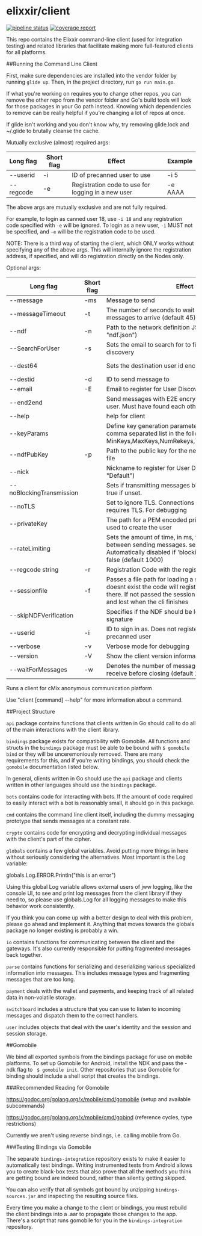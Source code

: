 # elixxir/client

[![pipeline status](https://gitlab.com/elixxir/client/badges/master/pipeline.svg)](https://gitlab.com/elixxir/client/commits/master)
[![coverage report](https://gitlab.com/elixxir/client/badges/master/coverage.svg)](https://gitlab.com/elixxir/client/commits/master)

This repo contains the Elixxir command-line client (used for integration
testing) and related libraries that facilitate making more full-featured
clients for all platforms.

##Running the Command Line Client

First, make sure dependencies are installed into the vendor folder by running
`glide up`. Then, in the project directory, run `go run main.go`.

If what you're working on requires you to change other repos, you can remove
the other repo from the vendor folder and Go's build tools will look for those
packages in your Go path instead. Knowing which dependencies to remove can be
really helpful if you're changing a lot of repos at once.

If glide isn't working and you don't know why, try removing glide.lock and
~/.glide to brutally cleanse the cache.


Mutually exclusive (almost) required args:

|Long flag|Short flag|Effect|Example|
|---|---|---|---|
|--userid|-i|ID of precanned user to use|-i 5|
|--regcode|-e|Registration code to use for logging in a new user|-e AAAA|

The above args are mutually exclusive and are not fully required.

For example, to login as canned user 18, use `-i 18` and any registration code specified with `-e` will be ignored.
To login as a new user, `-i` MUST not be specified, and `-e` will be the registration code to be used.

NOTE: There is a third way of starting the client, which ONLY works without specifying any of the above args.
This will internally ignore the registration address, if specified, and will do registration directly on the Nodes
only.

Optional args:

|Long flag|Short flag|Effect|Example|
|---|---|---|---|
|--message|-ms|Message to send|-m "top of the morning"|
|--messageTimeout|-t|The number of seconds to wait for 'waitForMessages' messages to arrive (default 45)|-t 42|
|--ndf|-n|Path to the network definition JSON file (default "ndf.json")| -n "ndf.json"|
|--SearchForUser|-s|Sets the email to search for to find a user with user discovery| -s "david@chaum.com|
|--dest64| |Sets the destination user id encoded in base 64| --dest64 "yCvV6AsEK3l+45Gn4awBJ4lpb+hT2sO6yzxjeraRor0="|
|--destid|-d|ID to send message to| -d 69|
|--email|-E|Email to register for User Discovery| -e "david@chaum.com"|
|--end2end| |Send messages with E2E encryption to destination user. Must have found each other via UDB first| -end2end|
|--help| |help for client| --help|
|--keyParams| |Define key generation parameters. Pass values in comma separated list in the following order: MinKeys,MaxKeys,NumRekeys,TTLScalar,MinNumKeys| |
|--ndfPubKey|-p|Path to the public key for the network definition JSON file|
|--nick| |Nickname to register for User Discovery (default "Default")| --nick "zezima"|
|--noBlockingTransmission| |Sets if transmitting messages blocks or not.  Defaults to true if unset.|--noBlockingTransmission|
|--noTLS| |Set to ignore TLS. Connections will fail if the network requires TLS. For debugging|--noTLS|
|--privateKey| |The path for a PEM encoded private key which will be used to create the user|--privateKey "key.pem"|
|--rateLimiting| |Sets the amount of time, in ms, that the client waits between sending messages.  set to zero to disable.  Automatically disabled if 'blockingTransmission' is false (default 1000)| --rateLimiting 100|
|--regcode string|-r|Registration Code with the registration server |--regcode "AAAA"|
|--sessionfile|-f|Passes a file path for loading a session.  If the file doesnt exist the code will register the user and store it there.  If not passed the session will be stored to ram and lost when the cli finishes| -s "user.session"|
|--skipNDFVerification| |Specifies if the NDF should be loaded without the signature|--skipNDFVerification|
|--userid|-i|ID to sign in as. Does not register, must be an available precanned user |-i 32|
|--verbose|-v|Verbose mode for debugging|-v|
|--version|-V|Show the client version information|-V|
|--waitForMessages|-w|Denotes the number of messages the client should receive before closing (default 1)|-w 7|

Runs a client for cMix anonymous communication platform

Use "client [command] --help" for more information about a command.



##Project Structure

`api` package contains functions that clients written in Go should call to do
all of the main interactions with the client library.

`bindings` package exists for compatibility with Gomobile. All functions and
structs in the `bindings` package must be able to be bound with `$ gomobile bind`
or they will be unceremoniously removed. There are many requirements for 
this, and if you're writing bindings, you should check the `gomobile` 
documentation listed below.

In general, clients written in Go should use the `api` package and clients 
written in other languages should use the `bindings` package.

`bots` contains code for interacting with bots. If the amount of code required
to easily interact with a bot is reasonably small, it should go in this package.

`cmd` contains the command line client itself, including the dummy messaging
prototype that sends messages at a constant rate.

`crypto` contains code for encrypting and decrypting individual messages with
the client's part of the cipher. 

`globals` contains a few global variables. Avoid putting more things in here
without seriously considering the alternatives. Most important is the Log 
variable:

globals.Log.ERROR.Println("this is an error")

Using this global Log variable allows external users of jww logging, like the 
console UI, to see and print log messages from the client library if they need
to, so please use globals.Log for all logging messages to make this behavior
work consistently.

If you think you can come up with a better design to deal with this problem, 
please go ahead and implement it. Anything that moves towards the globals 
package no longer existing is probably a win.

`io` contains functions for communicating between the client and the gateways.
It's also currently responsible for putting fragmented messages back together.

`parse` contains functions for serializing and deserializing various specialized
information into messages. This includes message types and fragmenting messages
that are too long.

`payment` deals with the wallet and payments, and keeping track of all related
data in non-volatile storage.

`switchboard` includes a structure that you can use to listen to incoming 
messages and dispatch them to the correct handlers.

`user` includes objects that deal with the user's identity and the session 
and session storage.

##Gomobile

We bind all exported symbols from the bindings package for use on mobile 
platforms. To set up Gomobile for Android, install the NDK and 
pass the -ndk flag to ` $ gomobile init`. Other repositories that use Gomobile
for binding should include a shell script that creates the bindings.

###Recommended Reading for Gomobile

https://godoc.org/golang.org/x/mobile/cmd/gomobile (setup and available 
subcommands)

https://godoc.org/golang.org/x/mobile/cmd/gobind (reference cycles, type 
restrictions)

Currently we aren't using reverse bindings, i.e. calling mobile from Go.

###Testing Bindings via Gomobile

The separate `bindings-integration` repository exists to make it easier to 
automatically test bindings. Writing instrumented tests from Android allows 
you to create black-box tests that also prove that all the methods you think 
are getting bound are indeed bound, rather than silently getting skipped.

You can also verify that all symbols got bound by unzipping `bindings-sources.jar`
and inspecting the resulting source files.

Every time you make a change to the client or bindings, you must rebuild the 
client bindings into a .aar to propagate those changes to the app. There's a 
script that runs gomobile for you in the `bindings-integration` repository.
